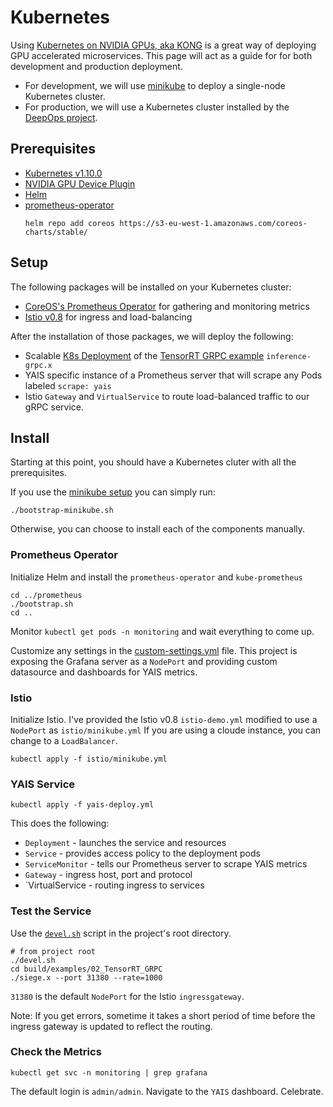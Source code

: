 # Kubernetes

Using [Kubernetes on NVIDIA GPUs, aka KONG](https://developer.nvidia.com/kubernetes-gpu) is a great
way of deploying GPU accelerated microservices.  This page will act as a guide for
for both development and production deployment.

* For development, we will use [minikube](https://kubernetes.io/docs/setup/minikube/) to deploy a single-node
Kubernetes cluster.
* For production, we will use a Kubernetes cluster installed by the 
[DeepOps project](https://github.com/nvidia/deepops).

## Prerequisites

* [Kubernetes v1.10.0](https://kubernetes.io) 
* [NVIDIA GPU Device Plugin](https://github.com/NVIDIA/k8s-device-plugin#preparing-your-gpu-nodes)
* [Helm](https://helm.sh)
* [prometheus-operator](https://github.com/coreos/prometheus-operator)
  ```
  helm repo add coreos https://s3-eu-west-1.amazonaws.com/coreos-charts/stable/
  ```

## Setup

The following packages will be installed on your Kubernetes cluster:
* [CoreOS's Prometheus Operator](https://github.com/coreos/prometheus-operator) for gathering and monitoring metrics
* [Istio v0.8](https://istio.io) for ingress and load-balancing

After the installation of those packages, we will deploy the following:
* Scalable [K8s Deployment](https://kubernetes.io/docs/concepts/workloads/controllers/deployment/)
of the [TensorRT GRPC example](examples/02_TensorRT_GRPC) `inference-grpc.x` 
* YAIS specific instance of a Prometheus server that will scrape any Pods labeled `scrape: yais`
* Istio `Gateway` and `VirtualService` to route load-balanced traffic to our gRPC service.

## Install

Starting at this point, you should have a Kubernetes cluter with all the prerequisites.

If you use the [minikube setup](examples/90_Kubernetes/minikube/README.md) you can simply run:
```
./bootstrap-minikube.sh
```

Otherwise, you can choose to install each of the components manually.

### Prometheus Operator

Initialize Helm and install the `prometheus-operator` and `kube-prometheus`

```
cd ../prometheus
./bootstrap.sh
cd ..
```

Monitor `kubectl get pods -n monitoring` and wait everything to come up.

Customize any settings in the [custom-settings.yml](examples/90_Kubernetes/prometheus/custom-settings.yml)
file.  This project is exposing the Grafana server as a `NodePort` and providing custom 
datasource and dashboards for YAIS metrics.

### Istio

Initialize Istio.  I've provided the Istio v0.8 `istio-demo.yml` modified to use a `NodePort`
as `istio/minikube.yml`  If you are using a cloude instance, you can change to a `LoadBalancer`.

```
kubectl apply -f istio/minikube.yml
```

### YAIS Service

```
kubectl apply -f yais-deploy.yml
```

This does the following:
* `Deployment` - launches the service and resources
* `Service` - provides access policy to the deployment pods
* `ServiceMonitor` - tells our Prometheus server to scrape YAIS metrics
* `Gateway` - ingress host, port and protocol
* `VirtualService - routing ingress to services

### Test the Service

Use the [`devel.sh`](devel.sh) script in the project's root directory.

```
# from project root
./devel.sh
cd build/examples/02_TensorRT_GRPC
./siege.x --port 31380 --rate=1000
```

`31380` is the default `NodePort` for the Istio `ingressgateway`.

Note: If you get errors, sometime it takes a short period of time before the ingress gateway
is updated to reflect the routing. 

### Check the Metrics

```
kubectl get svc -n monitoring | grep grafana
```

The default login is `admin/admin`.  Navigate to the `YAIS` dashboard.  Celebrate.
